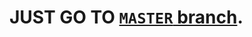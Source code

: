 # JUST GO TO [`MASTER` branch](https://github.com/adityaranjan2005/Aptitude-for-Engineers/tree/master). 
